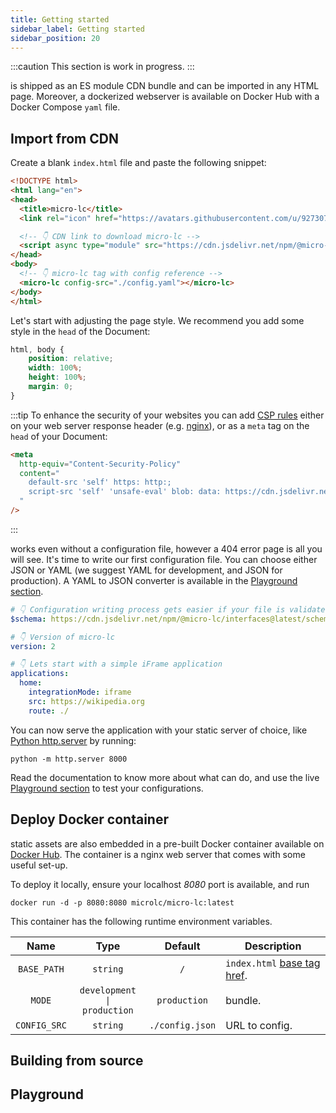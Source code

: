 ```yaml
---
title: Getting started
sidebar_label: Getting started
sidebar_position: 20
---
```


:::caution
This section is work in progress.
:::

<micro-lc></micro-lc> is shipped as an ES module CDN bundle and can be imported in any HTML page. Moreover, a dockerized
webserver is available on Docker Hub with a Docker Compose `yaml` file.

## Import from CDN

Create a blank `index.html` file and paste the following snippet:

```html title="index.html"
<!DOCTYPE html>
<html lang="en">
<head>
  <title>micro-lc</title>
  <link rel="icon" href="https://avatars.githubusercontent.com/u/92730708?s=200&v=4" />

  <!-- 👇 CDN link to download micro-lc -->
  <script async type="module" src="https://cdn.jsdelivr.net/npm/@micro-lc/orchestrator@latest/dist/micro-lc.production.js"></script>
</head>
<body>
  <!-- 👇 micro-lc tag with config reference -->
  <micro-lc config-src="./config.yaml"></micro-lc>
</body>
</html>
```

Let's start with adjusting the page style. We recommend you add some style in the `head` of the Document:

```css
html, body {
    position: relative;
    width: 100%;
    height: 100%;
    margin: 0;
}
```

:::tip
To enhance the security of your websites you can add [CSP rules](https://developer.mozilla.org/en-US/docs/Web/HTTP/CSP)
either on your web server response header (e.g. [nginx](https://content-security-policy.com/examples/nginx/)), or as a
`meta` tag on the `head` of your Document:

```html
<meta
  http-equiv="Content-Security-Policy"
  content="
    default-src 'self' https: http:;
    script-src 'self' 'unsafe-eval' blob: data: https://cdn.jsdelivr.net/npm/;
  "
/>
```
:::

<micro-lc></micro-lc> works even without a configuration file, however a 404 error page is all you will see. It's time
to write our first configuration file. You can choose either JSON or YAML (we suggest YAML for development, and JSON for
production). A YAML to JSON converter is available in the <a href="../../playground" target="_blank">Playground section</a>.

```yaml title="config.yaml"
# 👇 Configuration writing process gets easier if your file is validated against the schema below
$schema: https://cdn.jsdelivr.net/npm/@micro-lc/interfaces@latest/schemas/v2/config.schema.json

# 👇 Version of micro-lc
version: 2

# 👇 Lets start with a simple iFrame application
applications:
  home:
    integrationMode: iframe
    src: https://wikipedia.org
    route: ./
```

You can now serve the application with your static server of choice, like 
[Python http.server](https://docs.python.org/3/library/http.server.html) by running:

```shell
python -m http.server 8000
```

Read the documentation to know more about what <micro-lc></micro-lc> can do, and use the live <a href="../../playground" target="_blank">Playground section</a>
to test your configurations.

## Deploy Docker container

<micro-lc></micro-lc> static assets are also embedded in a pre-built Docker container available on 
[Docker Hub](https://hub.docker.com/r/microlc/micro-lc). The container is a nginx web server that comes with some useful
set-up.

To deploy it locally, ensure your localhost _8080_ port is available, and run

```shell
docker run -d -p 8080:8080 microlc/micro-lc:latest
```

This container has the following runtime environment variables.

|     Name     |                    Type                    |     Default     | Description                                                                                             |
|:------------:|:------------------------------------------:|:---------------:|---------------------------------------------------------------------------------------------------------|
| `BASE_PATH`  |            <code>string</code>             |       `/`       | `index.html` [base tag href](https://developer.mozilla.org/en-US/docs/Web/HTML/Element/base#attr-href). |
|    `MODE`    | <code>development &#124; production</code> |  `production`   | <micro-lc></micro-lc> bundle.                                                                           |
| `CONFIG_SRC` |            <code>string</code>             | `./config.json` | URL to <micro-lc></micro-lc> config.                                                                    |

## Building from source

## Playground
